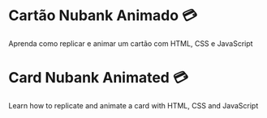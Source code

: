 # Cartão Nubank Animado 💳
Aprenda como replicar e animar um cartão com HTML, CSS e JavaScript
<br>
# Card Nubank Animated 💳
Learn how to replicate and animate a card with HTML, CSS and JavaScript
